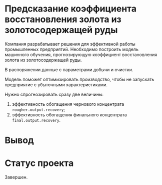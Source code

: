 # Предсказание коэффициента восстановления золота из золотосодержащей руды

Компания разрабатывает решения для эффективной работы промышленных предприятий. Необходимо построить модель машинного обучения, прогнозирующую коэффициент восстановления золота из золотосодержащей руды.

В распоряжении данные с параметрами добычи и очистки. 

Модель поможет оптимизировать производство, чтобы не запускать предприятие с убыточными характеристиками.

Нужно спрогнозировать сразу две величины:
1. эффективность обогащения чернового концентрата `rougher.output.recovery`;
2. эффективность обогащения финального концентрата `final.output.recovery`.

# Вывод


# Статус проекта
Завершен.
